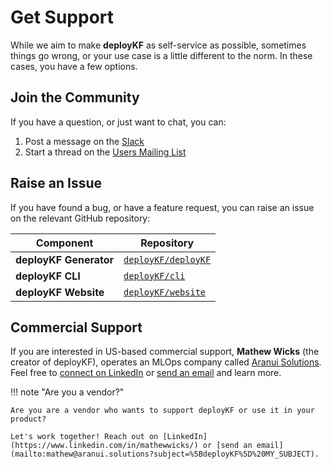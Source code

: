 # Get Support

While we aim to make __deployKF__ as self-service as possible, sometimes things go wrong, or your use case is a little different to the norm. 
In these cases, you have a few options.

## Join the Community

If you have a question, or just want to chat, you can:

1. Post a message on the [Slack](community.md#slack)
2. Start a thread on the [Users Mailing List](community.md#users-mailing-list)

## Raise an Issue

If you have found a bug, or have a feature request, you can raise an issue on the relevant GitHub repository:

| Component              | Repository                                                         |
|------------------------|--------------------------------------------------------------------|
| __deployKF Generator__ | [`deployKF/deployKF`](https://github.com/deployKF/deployKF/issues) |
| __deployKF CLI__       | [`deployKF/cli`](https://github.com/deployKF/cli/issues)           |
| __deployKF Website__   | [`deployKF/website`](https://github.com/deployKF/website/issues)   |

## Commercial Support

If you are interested in US-based commercial support, __Mathew Wicks__ (the creator of deployKF), operates an MLOps company called [Aranui Solutions](https://www.aranui.solutions).
Feel free to [connect on LinkedIn](https://www.linkedin.com/in/mathewwicks/) or [send an email](mailto:sales@aranui.solutions?subject=%5BdeployKF%5D%20MY_SUBJECT) and learn more.

!!! note "Are you a vendor?"
    
    Are you are a vendor who wants to support deployKF or use it in your product?

    Let's work together! Reach out on [LinkedIn](https://www.linkedin.com/in/mathewwicks/) or [send an email](mailto:mathew@aranui.solutions?subject=%5BdeployKF%5D%20MY_SUBJECT).